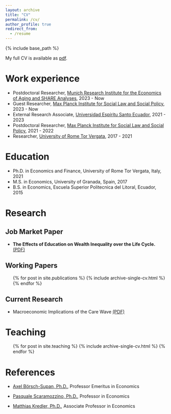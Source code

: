 ```yaml
---
layout: archive
title: "CV"
permalink: /cv/
author_profile: true
redirect_from:
  - /resume
---
```


{% include base_path %}

My full CV is available as [pdf](http://fernandoloaizae.github.io/files/CV_Loaiza_new.pdf).

Work experience
======
* Postdoctoral Researcher, [Munich Research Institute for the Economics of Aging and SHARE Analyses](https://mea-share.eu), 2023 - Now
* Guest Researcher, [Max Planck Institute for Social Law and Social Policy](https://www.mpisoc.mpg.de/en/), 2023 - Now
* External Research Associate, [Universidad Espíritu Santo Ecuador](https://uees.edu.ec/), 2021 - 2023
* Postdoctoral Researcher, [Max Planck Institute for Social Law and Social Policy](https://www.mpisoc.mpg.de/en/), 2021 - 2022
* Researcher, [University of Rome Tor Vergata](https://economia.uniroma2.it/en/def), 2017 - 2021

Education
======
* Ph.D. in Economics and Finance, University of Rome Tor Vergata, Italy, 2021
* M.S. in Economics, University of Granada, Spain, 2017
* B.S. in Economics, Escuela Superior Politecnica del Litoral, Ecuador, 2015

Research
======

## Job Market Paper

* **The Effects of Education on Wealth Inequality over the Life Cycle.** [(PDF)](https://fernandoloaizae.github.io/files/Loaiza_JMP23.pdf)

## Working Papers
  <ul>{% for post in site.publications %}
    {% include archive-single-cv.html %}
  {% endfor %}</ul>
 
## Current Research
* Macroeconomic Implications of the Care Wave [(PDF)](https://fernandoloaizae.github.io/files/WP6_Deliverable.pdf)

Teaching
======
  <ul>{% for post in site.teaching %}
    {% include archive-single-cv.html %}
  {% endfor %}</ul>
  
References
======
* [Axel Börsch-Supan, Ph.D.](https://www.mpg.de/1040232/sozialrecht-sozialpolitik-boersch-supan), Professor Emeritus in Economics

* [Pasquale Scaramozzino, Ph.D.](https://economia.uniroma2.it/faculty/229/scaramozzino-pasquale), Professor in Economics

* [Matthias Kredler, Ph.D.](https://economics.uc3m.es/personal/matthias-kredler/), Associate Professor in Economics


